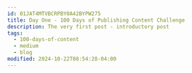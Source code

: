 ```yaml
---
id: 01JAT4MTVBCRPBY0A42BYPW275
title: Day One - 100 Days of Publishing Content Challenge
description: The very first post - introductory post
tags:
  - 100-days-of-content
  - medium
  - blog
modified: 2024-10-22T08:54:28-04:00
---
```


